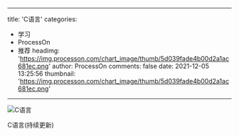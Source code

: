 
---
title: 'C语言'
categories: 
 - 学习
 - ProcessOn
 - 推荐
headimg: 'https://img.processon.com/chart_image/thumb/5d039fade4b00d2a1ac681ec.png'
author: ProcessOn
comments: false
date: 2021-12-05 13:25:56
thumbnail: 'https://img.processon.com/chart_image/thumb/5d039fade4b00d2a1ac681ec.png'
---

<div>   
<img class="thumb" alt="C语言" src="https://img.processon.com/chart_image/thumb/5d039fade4b00d2a1ac681ec.png" referrerpolicy="no-referrer">
<p>C语言(持续更新)</p>  
</div>
            